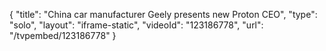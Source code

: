 {
    "title": "China car manufacturer Geely presents new Proton CEO",
    "type": "solo",
    "layout": "iframe-static",
    "videoId": "123186778",
    "url": "\/tvpembed\/123186778"
}